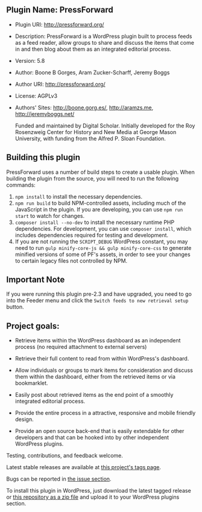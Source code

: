 ## Plugin Name: PressForward
- Plugin URI: http://pressforward.org/
- Description: PressForward is a WordPress plugin built to process feeds as a feed reader, allow groups to share and discuss the items that come in and then blog about them as an integrated editorial process.
- Version: 5.8
- Author: Boone B Gorges, Aram Zucker-Scharff, Jeremy Boggs
- Author URI: http://pressforward.org/
- License: AGPLv3
- Authors' Sites: http://boone.gorg.es/, http://aramzs.me, http://jeremyboggs.net/


  Funded and maintained by Digital Scholar. Initially developed for the Roy Rosenzweig Center for History and New Media at George Mason University, with funding from the Alfred P. Sloan Foundation.

## Building this plugin

PressForward uses a number of build steps to create a usable plugin. When building the plugin from the source, you will need to run the following commands:

1. `npm install` to install the necessary dependencies.
2. `npm run build` to build NPM-controlled assets, including much of the JavaScript in the plugin. If you are developing, you can use `npm run start` to watch for changes.
3. `composer install --no-dev` to install the necessary runtime PHP dependencies. For development, you can use `composer install`, which includes dependencies required for testing and development.
4. If you are not running the `SCRIPT_DEBUG` WordPress constant, you may need to run `gulp minify-core-js && gulp minify-core-css` to generate minified versions of some of PF's assets, in order to see your changes to certain legacy files not controlled by NPM.

## Important Note

If you were running this plugin pre-2.3 and have upgraded, you need to go into the Feeder menu and click the `Switch feeds to new retrieval setup` button.

## Project goals:

-	Retrieve items within the WordPress dashboard as an independent process (no required attachment to external servers)

-	Retrieve their full content to read from within WordPress's dashboard.

-	Allow individuals or groups to mark items for consideration and discuss them within the dashboard, either from the retrieved items or via bookmarklet.

-	Easily post about retrieved items as the end point of a smoothly integrated editorial process.

-	Provide the entire process in a attractive, responsive and mobile friendly design.

-	Provide an open source back-end that is easily extendable for other developers and that can be hooked into by other independent WordPress plugins.

Testing, contributions, and feedback welcome.

Latest stable releases are available at [this project's tags page](https://github.com/PressForward/pressforward/tags).

Bugs can be reported in [the issue section](https://github.com/PressForward/pressforward/issues).

To install this plugin in WordPress, just download the latest tagged release or [this repository as a zip file](https://github.com/PressForward/pressforward/archive/master.zip) and upload it to your WordPress plugins section.
